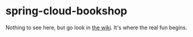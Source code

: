 # spring-cloud-bookshop
Nothing to see here, but go look in [the wiki](https://github.com/urig/spring-cloud-bookshop/wiki). It's where the real fun begins.
